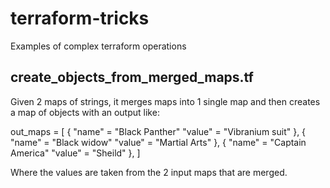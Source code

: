 # terraform-tricks
Examples of complex terraform operations

## create_objects_from_merged_maps.tf 
Given 2 maps of strings, it merges maps into 1 single map and then creates a map of objects with an output like:

out_maps = [
  {
    "name" = "Black Panther"
    "value" = "Vibranium suit"
  },
  {
    "name" = "Black widow"
    "value" = "Martial Arts"
  },
  {
    "name" = "Captain America"
    "value" = "Sheild"
  },
]

Where the values are taken from the 2 input maps that are merged.